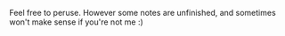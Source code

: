 Feel free to peruse. However some notes are unfinished, and sometimes won't make sense if you're not me :)